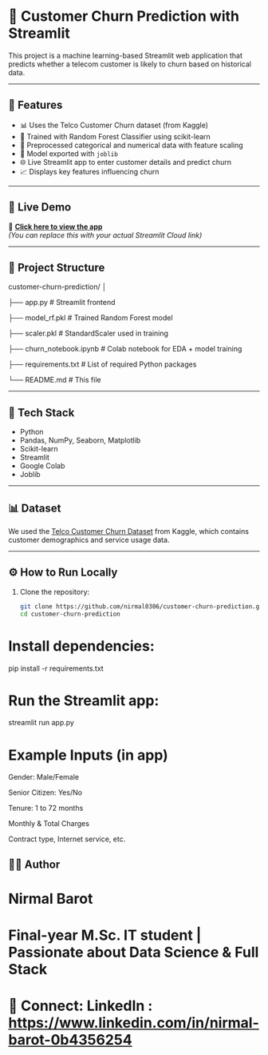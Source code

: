 # 🔁 Customer Churn Prediction with Streamlit

This project is a machine learning-based Streamlit web application that predicts whether a telecom customer is likely to churn based on historical data.

---

## 📌 Features

- 📊 Uses the Telco Customer Churn dataset (from Kaggle)
- 🧠 Trained with Random Forest Classifier using scikit-learn
- 🧼 Preprocessed categorical and numerical data with feature scaling
- 🧮 Model exported with `joblib`
- 🌐 Live Streamlit app to enter customer details and predict churn
- 📈 Displays key features influencing churn

---

## 🚀 Live Demo

🔗 [**Click here to view the app**](https://your-streamlit-link.streamlit.app)  
_(You can replace this with your actual Streamlit Cloud link)_

---

## 📁 Project Structure

customer-churn-prediction/
│

├── app.py # Streamlit frontend

├── model_rf.pkl # Trained Random Forest model

├── scaler.pkl # StandardScaler used in training

├── churn_notebook.ipynb # Colab notebook for EDA + model training

├── requirements.txt # List of required Python packages

└── README.md # This file


---

## 🧠 Tech Stack

- Python
- Pandas, NumPy, Seaborn, Matplotlib
- Scikit-learn
- Streamlit
- Google Colab
- Joblib

---

## 📊 Dataset

We used the [Telco Customer Churn Dataset](https://www.kaggle.com/datasets/blastchar/telco-customer-churn) from Kaggle, which contains customer demographics and service usage data.

---

## ⚙️ How to Run Locally

1. Clone the repository:
   ```bash
   git clone https://github.com/nirmal0306/customer-churn-prediction.git
   cd customer-churn-prediction

# Install dependencies:
pip install -r requirements.txt

# Run the Streamlit app:
streamlit run app.py

# Example Inputs (in app)
Gender: Male/Female

Senior Citizen: Yes/No

Tenure: 1 to 72 months

Monthly & Total Charges

Contract type, Internet service, etc.

## 🙋‍♂️ Author

# Nirmal Barot

# Final-year M.Sc. IT student | Passionate about Data Science & Full Stack

# 📧 Connect: LinkedIn : https://www.linkedin.com/in/nirmal-barot-0b4356254
